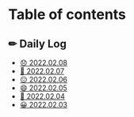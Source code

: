 # Table of contents

## ✏ Daily Log

* [😞 2022.02.08](README.md)
* [🙂 2022.02.07](README.md)
* [😑 2022.02.06](<README (1).md>)
* [😄 2022.02.05](<README (1) (1).md>)
* [🙂 2022.02.04](daily-log/2022.02.04.md)
* [😀 2022.02.03](daily-log/2022.02.03.md)

